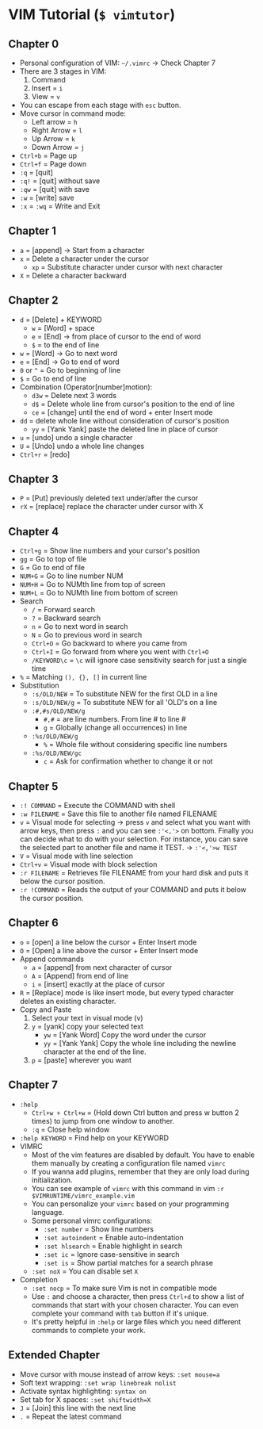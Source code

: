 # **VIM Tutorial** (`$ vimtutor`)

## Chapter 0
- Personal configuration of VIM: `~/.vimrc` -> Check Chapter 7
- There are 3 stages in VIM:
  1. Command
  2. Insert = `i`
  3. View = `v`
- You can escape from each stage with `esc` button.
- Move cursor in command mode:
  - Left arrow = `h`
  - Right Arrow = `l`
  - Up Arrow = `k`
  - Down Arrow = `j`
- `Ctrl+b` = Page up
- `Ctrl+f` = Page down
- `:q` = [quit]
- `:q!` = [quit] without save
- `:qw` = [quit] with save
- `:w` = [write] save
- `:x` = `:wq` = Write and Exit

## Chapter 1
- `a` = [append] -> Start from a character 
- `x` = Delete a character under the cursor
  - `xp` = Substitute character under cursor with next character
- `X` = Delete a character backward

## Chapter 2
- `d` = [Delete] + KEYWORD
  - `w` = [Word] + space
  - `e` = [End] -> from place of cursor to the end of word
  - `$` = to the end of line
- `w` = [Word] -> Go to next word
- `e` = [End] -> Go to end of word
- `0` or `^` = Go to beginning of line
- `$` = Go to end of line
- Combination (Operator[number]motion):
  - `d3w` = Delete next 3 words
  - `d$` = Delete whole line from cursor's position to the end of line
  - `ce` = [change] until the end of word + enter Insert mode
- `dd` = delete whole line without consideration of cursor's position
  - `yy` = [Yank Yank] paste the deleted line in place of cursor
- `u` = [undo] undo a single character
- `U` = [Undo] undo a whole line changes
- `Ctrl+r` = [redo]

## Chapter 3
- `P` = [Put] previously deleted text under/after the cursor
- `rX` = [replace] replace the character under cursor with X

## Chapter 4
- `Ctrl+g` = Show line numbers and your cursor's position
- `gg` = Go to top of file
- `G` = Go to end of file
- `NUM+G` = Go to line number NUM
- `NUM+H` = Go to NUMth line from top of screen
- `NUM+L` = Go to NUMth line from bottom of screen
- Search
  - `/` = Forward search
  - `?` = Backward search
  - `n` = Go to next word in search
  - `N` = Go to previous word in search
  - `Ctrl+O` = Go backward to where you came from
  - `Ctrl+I` = Go forward from where you went with `Ctrl+O`
  - `/KEYWORD\c` = `\c` will ignore case sensitivity search for just a single time
- `%` = Matching `(), {}, []` in current line
- Substitution
  - `:s/OLD/NEW` = To substitute NEW for the first OLD in a line
  - `:s/OLD/NEW/g` = To substitute NEW for all 'OLD's on a line
  - `:#,#s/OLD/NEW/g`
    - `#,#` = are line numbers. From line # to line #
    - `g` = Globally (change all occurrences) in line
  - `:%s/OLD/NEW/g`
    - `%` = Whole file without considering specific line numbers
  - `:%s/OLD/NEW/gc`
    - `c` = Ask for confirmation whether to change it or not

## Chapter 5
- `:! COMMAND` = Execute the COMMAND with shell
- `:w FILENAME` = Save this file to another file named FILENAME
- `v` = Visual mode for selecting -> press `v` and select what you want with arrow keys, then press `:` and you can see `:'<,'>` on bottom. Finally you can decide what to do with your selection. For instance, you can save the selected part to another file and name it TEST. -> `:'<,'>w TEST`
- `V` = Visual mode with line selection
- `Ctrl+v` = Visual mode with block selection
- `:r FILENAME` = Retrieves file FILENAME from your hard disk and puts it below the cursor position.
- `:r !COMMAND` = Reads the output of your COMMAND and puts it below the cursor position.

## Chapter 6
- `o` = [open] a line below the cursor + Enter Insert mode
- `O` = [Open] a line above the cursor + Enter Insert mode
- Append commands
  - `a` = [append] from next character of cursor
  - `A` = [Append] from end of line
  - `i` = [insert] exactly at the place of cursor
- `R` = [Replace] mode is like insert mode, but every typed character deletes an existing character.
- Copy and Paste
  1. Select your text in visual mode (v)
  2. `y` = [yank] copy your selected text
     - `yw` = [Yank Word] Copy the word under the cursor
     - `yy` = [Yank Yank] Copy the whole line including the newline character at the end of the line.
  3. `p` = [paste] wherever you want
     
## Chapter 7
- `:help`
  - `Ctrl+w + Ctrl+w` = (Hold down Ctrl button and press w button 2 times) to jump from one window to another.
  - `:q` = Close help window
- `:help KEYWORD` = Find help on your KEYWORD
- VIMRC
  - Most of the vim features are disabled by default. You have to enable them manually by creating a configuration file named `vimrc`
  - If you wanna add plugins, remember that they are only load during initialization.
  - You can see example of `vimrc` with this command in vim `:r $VIMRUNTIME/vimrc_example.vim`
  - You can personalize your `vimrc` based on your programming language.
  - Some personal vimrc configurations:
    - `:set number` = Show line numbers
    - `:set autoindent` = Enable auto-indentation
    - `:set hlsearch` = Enable highlight in search
    - `:set ic` = Ignore case-sensitive in search
    - `:set is` = Show partial matches for a search phrase
  - `:set noX` = You can disable set `X`
- Completion
  - `:set nocp` = To make sure Vim is not in compatible mode
  - Use `:` and choose a character, then press `Ctrl+d` to show a list of commands that start with your chosen character. You can even complete your command with `tab` button if it's unique.
  - It's pretty helpful in `:help` or large files which you need different commands to complete your work.

## Extended Chapter
- Move cursor with mouse instead of arrow keys: `:set mouse=a`
- Soft text wrapping: `:set wrap linebreak nolist`
- Activate syntax highlighting: `syntax on`
- Set tab for X spaces: `:set shiftwidth=X`
- `J` = [Join] this line with the next line
- `.` = Repeat the latest command